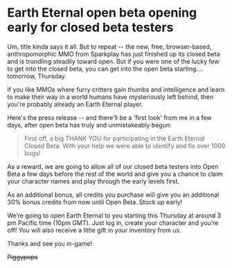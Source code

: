 # Earth Eternal open beta opening early for closed beta testers

Um, title kinda says it all. But to repeat -- the new, free, browser-based, anthropomorphic MMO from Sparkplay has just finished up its closed beta and is trundling steadily toward open. But if you were one of the lucky few to get into the closed beta, you can get into the open beta starting.... tomorrow, Thursday.

If you like MMOs where furry critters gain thumbs and intelligence and learn to make their way in a world humans have mysteriously left behind, then you're probably already an Earth Eternal player.

Here's the press release -- and there'll be a 'first look' from me in a few days, after open beta has truly and unmistakeably begun:


> First off, a big THANK YOU for participating in the Earth Eternal Closed Beta. With your help we were able to identify and fix over 1000 bugs!
 
As a reward, we are going to allow all of our closed beta testers into Open Beta a few days before the rest of the world and give you a chance to claim your character names and play through the early levels first.
 
As an additional bonus, all credits you purchase will give you an additional 30% bonus credits from now until Open Beta. Stock up early!
 
We’re going to open Earth Eternal to you starting this Thursday at around 3 pm Pacific time (10pm GMT). Just log in, create your character and you’re off! You will also receive a little gift in your inventory from us.
 
Thanks and see you in-game!
 
~~Piggypops~~





